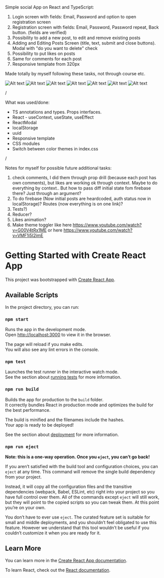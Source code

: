 Simple social App on React and TypeScript:

1. Login screen with fields: Email, Password and option to open registration screen
2. Registration screen with fields: Email, Password, Password repeat, Back button. (fields are verified)
3. Possibility to add a new post, to edit and remove existing posts
4. Adding and Editing Posts Screen (title, text, submit and close buttons). Modal with "do you want to delete" check
5. Possibility to put likes on posts
6. Same for comments for each post
7. Responsive template from 320px

Made totally by myself following these tasks, not through course etc.

![Alt text](/src/img/Screenshots/1login_pink.png?raw=true 'login_pink')
![Alt text](/src/img/Screenshots/2posts_pink.png?raw=true 'posts_pink')
![Alt text](/src/img/Screenshots/3addpost_pink.png?raw=true 'addpost_pink')
![Alt text](/src/img/Screenshots/4deletepost_pink.png?raw=true 'deletepost_pink')
![Alt text](/src/img/Screenshots/5editpost_pink.png?raw=true 'editpost_pink')
![Alt text](/src/img/Screenshots/6login_blue.png?raw=true 'login_blue')
![Alt text](/src/img/Screenshots/7posts_blue.png?raw=true 'posts_blue')

/

What was used/done:

- TS annotations and types. Props interfaces.
- React - useContext, useState, useEffect
- ReactModal
- localStorage
- uuid
- Responsive template
- CSS modules
- Switch between color themes in index.css

/

Notes for myself for possible future additional tasks:

1. check comments, I did them through prop drill (because each post has own comments), but likes are working ok through context. Maybe to do everything by context.. But how to pass diff initial state fom firebase there? Just through an argument?
2. To do firebase (Now initial posts are heardcoded, auth status now in localStorage)? Routes (now everything is on one link)?
3. Tests?)
4. Reducer?
5. Likes animation?
6. Make theme toggler like here https://www.youtube.com/watch?v=G00V4tRx1ME or here https://www.youtube.com/watch?v=VMF1i5I2imE

# Getting Started with Create React App

This project was bootstrapped with [Create React App](https://github.com/facebook/create-react-app).

## Available Scripts

In the project directory, you can run:

### `npm start`

Runs the app in the development mode.\
Open [http://localhost:3000](http://localhost:3000) to view it in the browser.

The page will reload if you make edits.\
You will also see any lint errors in the console.

### `npm test`

Launches the test runner in the interactive watch mode.\
See the section about [running tests](https://facebook.github.io/create-react-app/docs/running-tests) for more information.

### `npm run build`

Builds the app for production to the `build` folder.\
It correctly bundles React in production mode and optimizes the build for the best performance.

The build is minified and the filenames include the hashes.\
Your app is ready to be deployed!

See the section about [deployment](https://facebook.github.io/create-react-app/docs/deployment) for more information.

### `npm run eject`

**Note: this is a one-way operation. Once you `eject`, you can’t go back!**

If you aren’t satisfied with the build tool and configuration choices, you can `eject` at any time. This command will remove the single build dependency from your project.

Instead, it will copy all the configuration files and the transitive dependencies (webpack, Babel, ESLint, etc) right into your project so you have full control over them. All of the commands except `eject` will still work, but they will point to the copied scripts so you can tweak them. At this point you’re on your own.

You don’t have to ever use `eject`. The curated feature set is suitable for small and middle deployments, and you shouldn’t feel obligated to use this feature. However we understand that this tool wouldn’t be useful if you couldn’t customize it when you are ready for it.

## Learn More

You can learn more in the [Create React App documentation](https://facebook.github.io/create-react-app/docs/getting-started).

To learn React, check out the [React documentation](https://reactjs.org/).

